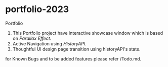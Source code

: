 # portfolio-2023
Portfolio 
 1. This Portfolio project have interactive showcase window which is based on *Parallax Effect*. 
 2. Active Navigation using *HistoryAPI*.
 3. Thoughtful UI design page transition using historyAPI's state.
 
for Known Bugs and to be added features please refer /Todo.md.
